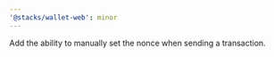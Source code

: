 ```yaml
---
'@stacks/wallet-web': minor
---
```


Add the ability to manually set the nonce when sending a transaction.
